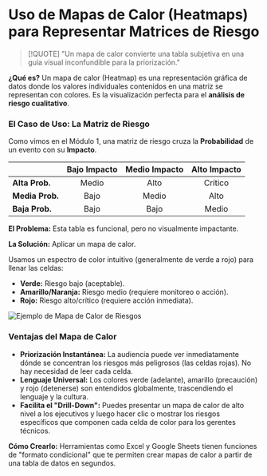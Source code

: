 # Uso de Mapas de Calor (Heatmaps) para Representar Matrices de Riesgo

> [!QUOTE] "Un mapa de calor convierte una tabla subjetiva en una guía visual inconfundible para la priorización."

**¿Qué es?**
Un mapa de calor (Heatmap) es una representación gráfica de datos donde los valores individuales contenidos en una matriz se representan con colores. Es la visualización perfecta para el **análisis de riesgo cualitativo**.

### El Caso de Uso: La Matriz de Riesgo

Como vimos en el Módulo 1, una matriz de riesgo cruza la **Probabilidad** de un evento con su **Impacto**.

|          | **Bajo Impacto** | **Medio Impacto** | **Alto Impacto** |
| :------- | :--------------: | :---------------: | :--------------: |
| **Alta Prob.** |       Medio      |       Alto        |     Crítico      |
| **Media Prob.**|       Bajo       |       Medio       |       Alto       |
| **Baja Prob.** |       Bajo       |       Bajo        |       Medio      |

**El Problema:** Esta tabla es funcional, pero no visualmente impactante.

**La Solución:** Aplicar un mapa de calor.

Usamos un espectro de color intuitivo (generalmente de verde a rojo) para llenar las celdas:
-   **Verde:** Riesgo bajo (aceptable).
-   **Amarillo/Naranja:** Riesgo medio (requiere monitoreo o acción).
-   **Rojo:** Riesgo alto/crítico (requiere acción inmediata).

![Ejemplo de Mapa de Calor de Riesgos](https://exceline.net/wp-content/uploads/2020/09/Plantilla-de-Matriz-de-riesgos-y-mapa-de-calor.png)

### Ventajas del Mapa de Calor

-   **Priorización Instantánea:** La audiencia puede ver inmediatamente dónde se concentran los riesgos más peligrosos (las celdas rojas). No hay necesidad de leer cada celda.
-   **Lenguaje Universal:** Los colores verde (adelante), amarillo (precaución) y rojo (detenerse) son entendidos globalmente, trascendiendo el lenguaje y la cultura.
-   **Facilita el "Drill-Down":** Puedes presentar un mapa de calor de alto nivel a los ejecutivos y luego hacer clic o mostrar los riesgos específicos que componen cada celda de color para los gerentes técnicos.

**Cómo Crearlo:**
Herramientas como Excel y Google Sheets tienen funciones de "formato condicional" que te permiten crear mapas de calor a partir de una tabla de datos en segundos.